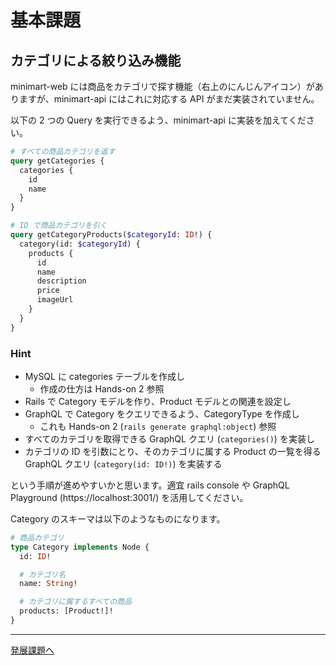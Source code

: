 # 基本課題

## カテゴリによる絞り込み機能

minimart-web には商品をカテゴリで探す機能（右上のにんじんアイコン）がありますが、minimart-api にはこれに対応する API がまだ実装されていません。

以下の 2 つの Query を実行できるよう、minimart-api に実装を加えてください。

```graphql
# すべての商品カテゴリを返す
query getCategories {
  categories {
    id
    name
  }
}

# ID で商品カテゴリを引く
query getCategoryProducts($categoryId: ID!) {
  category(id: $categoryId) {
    products {
      id
      name
      description
      price
      imageUrl
    }
  }
}
```

### Hint

- MySQL に categories テーブルを作成し
  - 作成の仕方は Hands-on 2 参照
- Rails で Category モデルを作り、Product モデルとの関連を設定し
- GraphQL で Category をクエリできるよう、CategoryType を作成し
  - これも Hands-on 2 (`rails generate graphql:object`) 参照
- すべてのカテゴリを取得できる GraphQL クエリ (`categories()`) を実装し
- カテゴリの ID を引数にとり、そのカテゴリに属する Product の一覧を得る GraphQL クエリ (`category(id: ID!)`) を実装する

という手順が進めやすいかと思います。適宜 rails console や GraphQL Playground (https://localhost:3001/) を活用してください。

Category のスキーマは以下のようなものになります。

```graphql
# 商品カテゴリ
type Category implements Node {
  id: ID!

  # カテゴリ名
  name: String!

  # カテゴリに属するすべての商品
  products: [Product!]!
}
```

---

[発展課題へ](04-advanced.md)
